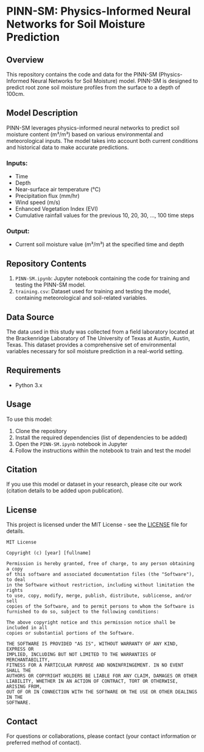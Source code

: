# PINN-SM: Physics-Informed Neural Networks for Soil Moisture Prediction

## Overview

This repository contains the code and data for the PINN-SM (Physics-Informed Neural Networks for Soil Moisture) model. PINN-SM is designed to predict root zone soil moisture profiles from the surface to a depth of 100cm.

## Model Description

PINN-SM leverages physics-informed neural networks to predict soil moisture content (m³/m³) based on various environmental and meteorological inputs. The model takes into account both current conditions and historical data to make accurate predictions.

### Inputs:
- Time
- Depth
- Near-surface air temperature (°C)
- Precipitation flux (mm/hr)
- Wind speed (m/s)
- Enhanced Vegetation Index (EVI)
- Cumulative rainfall values for the previous 10, 20, 30, ..., 100 time steps

### Output:
- Current soil moisture value (m³/m³) at the specified time and depth

## Repository Contents

1. `PINN-SM.ipynb`: Jupyter notebook containing the code for training and testing the PINN-SM model.
2. `training.csv`: Dataset used for training and testing the model, containing meteorological and soil-related variables.

## Data Source

The data used in this study was collected from a field laboratory located at the Brackenridge Laboratory of The University of Texas at Austin, Austin, Texas. This dataset provides a comprehensive set of environmental variables necessary for soil moisture prediction in a real-world setting.

## Requirements

- Python 3.x

## Usage

To use this model:

1. Clone the repository
2. Install the required dependencies (list of dependencies to be added)
3. Open the `PINN-SM.ipynb` notebook in Jupyter
4. Follow the instructions within the notebook to train and test the model

## Citation

If you use this model or dataset in your research, please cite our work (citation details to be added upon publication).

## License

This project is licensed under the MIT License - see the [LICENSE](LICENSE) file for details.

```
MIT License

Copyright (c) [year] [fullname]

Permission is hereby granted, free of charge, to any person obtaining a copy
of this software and associated documentation files (the "Software"), to deal
in the Software without restriction, including without limitation the rights
to use, copy, modify, merge, publish, distribute, sublicense, and/or sell
copies of the Software, and to permit persons to whom the Software is
furnished to do so, subject to the following conditions:

The above copyright notice and this permission notice shall be included in all
copies or substantial portions of the Software.

THE SOFTWARE IS PROVIDED "AS IS", WITHOUT WARRANTY OF ANY KIND, EXPRESS OR
IMPLIED, INCLUDING BUT NOT LIMITED TO THE WARRANTIES OF MERCHANTABILITY,
FITNESS FOR A PARTICULAR PURPOSE AND NONINFRINGEMENT. IN NO EVENT SHALL THE
AUTHORS OR COPYRIGHT HOLDERS BE LIABLE FOR ANY CLAIM, DAMAGES OR OTHER
LIABILITY, WHETHER IN AN ACTION OF CONTRACT, TORT OR OTHERWISE, ARISING FROM,
OUT OF OR IN CONNECTION WITH THE SOFTWARE OR THE USE OR OTHER DEALINGS IN THE
SOFTWARE.
```

## Contact

For questions or collaborations, please contact (your contact information or preferred method of contact).
